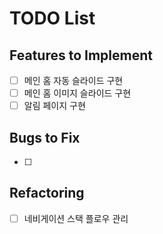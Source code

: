 # TODO List

## Features to Implement
- [ ] 메인 홈 자동 슬라이드 구현
- [ ] 메인 홈 이미지 슬라이드 구현
- [ ] 알림 페이지 구현

## Bugs to Fix
- [ ]

## Refactoring
- [ ] 네비게이션 스택 플로우 관리
